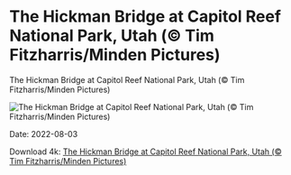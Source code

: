 # The Hickman Bridge at Capitol Reef National Park, Utah (© Tim Fitzharris/Minden Pictures)

The Hickman Bridge at Capitol Reef National Park, Utah (© Tim Fitzharris/Minden Pictures)

![The Hickman Bridge at Capitol Reef National Park, Utah (© Tim Fitzharris/Minden Pictures)](https://bing.com/th?id=OHR.HickmanBridge_EN-US1087333208_UHD.jpg&w=1024&h=576)

Date: 2022-08-03

Download 4k: [The Hickman Bridge at Capitol Reef National Park, Utah (© Tim Fitzharris/Minden Pictures)](https://bing.com/th?id=OHR.HickmanBridge_EN-US1087333208_UHD.jpg)

